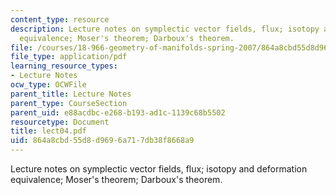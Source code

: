 ```yaml
---
content_type: resource
description: Lecture notes on symplectic vector fields, flux; isotopy and deformation
  equivalence; Moser's theorem; Darboux's theorem.
file: /courses/18-966-geometry-of-manifolds-spring-2007/864a8cbd55d8d9696a717db38f8668a9_lect04.pdf
file_type: application/pdf
learning_resource_types:
- Lecture Notes
ocw_type: OCWFile
parent_title: Lecture Notes
parent_type: CourseSection
parent_uid: e88acdbc-e268-b193-ad1c-1139c68b5502
resourcetype: Document
title: lect04.pdf
uid: 864a8cbd-55d8-d969-6a71-7db38f8668a9
---
```

Lecture notes on symplectic vector fields, flux; isotopy and deformation equivalence; Moser's theorem; Darboux's theorem.

